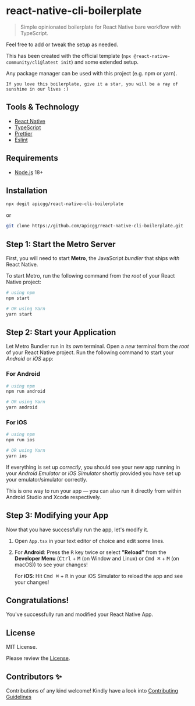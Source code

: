 # react-native-cli-boilerplate

> Simple opinionated boilerplate for React Native bare workflow with TypeScript.

Feel free to add or tweak the setup as needed.

This has been created with the official template (`npx @react-native-community/cli@latest init`) and some extended setup.

Any package manager can be used with this project (e.g. npm or yarn).

```
If you love this boilerplate, give it a star, you will be a ray of sunshine in our lives :)
```

## Tools & Technology

- [React Native](https://reactnative.dev/)
- [TypeScript](https://www.typescriptlang.org/)
- [Prettier](https://prettier.io/)
- [Eslint](https://eslint.org/)

## Requirements

- [Node.js](https://nodejs.org/en/) 18+

## Installation

```bash
npx degit apicgg/react-native-cli-boilerplate
```

or

```bash
git clone https://github.com/apicgg/react-native-cli-boilerplate.git
```

## Step 1: Start the Metro Server

First, you will need to start **Metro**, the JavaScript _bundler_ that ships _with_ React Native.

To start Metro, run the following command from the _root_ of your React Native project:

```bash
# using npm
npm start

# OR using Yarn
yarn start
```

## Step 2: Start your Application

Let Metro Bundler run in its _own_ terminal. Open a _new_ terminal from the _root_ of your React Native project. Run the following command to start your _Android_ or _iOS_ app:

### For Android

```bash
# using npm
npm run android

# OR using Yarn
yarn android
```

### For iOS

```bash
# using npm
npm run ios

# OR using Yarn
yarn ios
```

If everything is set up _correctly_, you should see your new app running in your _Android Emulator_ or _iOS Simulator_ shortly provided you have set up your emulator/simulator correctly.

This is one way to run your app — you can also run it directly from within Android Studio and Xcode respectively.

## Step 3: Modifying your App

Now that you have successfully run the app, let's modify it.

1. Open `App.tsx` in your text editor of choice and edit some lines.
2. For **Android**: Press the <kbd>R</kbd> key twice or select **"Reload"** from the **Developer Menu** (<kbd>Ctrl</kbd> + <kbd>M</kbd> (on Window and Linux) or <kbd>Cmd ⌘</kbd> + <kbd>M</kbd> (on macOS)) to see your changes!

   For **iOS**: Hit <kbd>Cmd ⌘</kbd> + <kbd>R</kbd> in your iOS Simulator to reload the app and see your changes!

## Congratulations!

You've successfully run and modified your React Native App.

## License

MIT License.

Please review the [License](https://github.com/apicgg/vite-mern-template/blob/main/LICENSE).

## Contributors ✨

Contributions of any kind welcome! Kindly have a look into [Contributing Guidelines](CONTRIBUTING.md)
